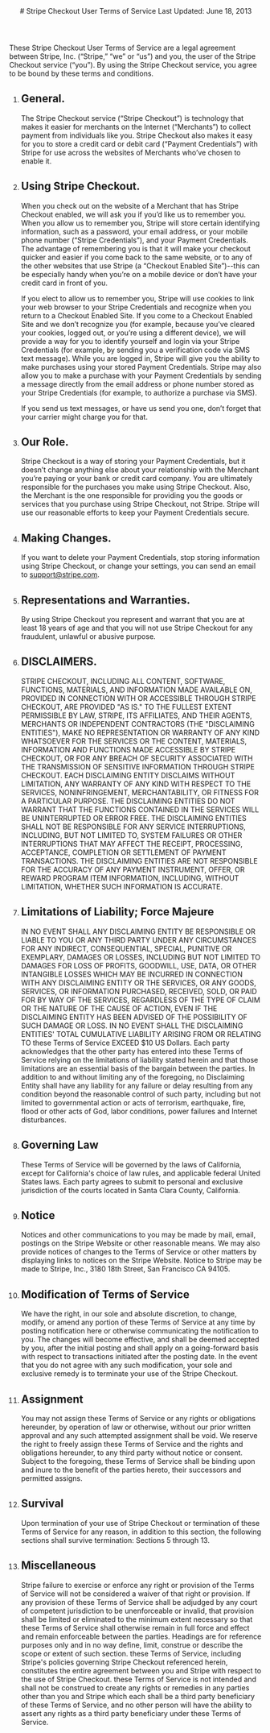 <section id="details">

<header id="tos">
# Stripe Checkout User Terms of Service
Last Updated: June 18, 2013
</header>

<article>
These Stripe Checkout User Terms of Service are a legal agreement between Stripe, Inc. (“Stripe,” “we” or “us”) and you, the user of the Stripe Checkout service (“you”).  By using the Stripe Checkout service, you agree to be bound by these terms and conditions.

1. ## General.

    The Stripe Checkout service (“Stripe Checkout”) is technology that makes it easier for merchants on the Internet (“Merchants”) to collect payment from individuals like you.  Stripe Checkout also makes it easy for you to store a credit card or debit card (“Payment Credentials”) with Stripe for use across the websites of Merchants who’ve chosen to enable it.

2. ## Using Stripe Checkout.

    When you check out on the website of a Merchant that has Stripe Checkout enabled, we will ask you if you’d like us to remember you.  When you allow us to remember you, Stripe will store certain identifying information, such as a password, your email address, or your mobile phone number (“Stripe Credentials”), and your Payment Credentials.  The advantage of remembering you is that it will make your checkout quicker and easier if you come back to the same website, or to any of the other websites that use Stripe (a “Checkout Enabled Site”)--this can be especially handy when you’re on a mobile device or don’t have your credit card in front of you.

    If you elect to allow us to remember you, Stripe will use cookies to link your web browser to your Stripe Credentials and recognize when you return to a Checkout Enabled Site. If you come to a Checkout Enabled Site and we don’t recognize you (for example, because you’ve cleared your cookies, logged out, or you’re using a different device), we will provide a way for you to identify yourself and login via your Stripe Credentials (for example, by sending you a verification code via SMS text message). While you are logged in, Stripe will give you the ability to make purchases using your stored Payment Credentials. Stripe may also allow you to make a purchase with your Payment Credentials by sending a message directly from the email address or phone number stored as your Stripe Credentials (for example, to authorize a purchase via SMS).

    If you send us text messages, or have us send you one, don’t forget that your carrier might charge you for that.

3. ## Our Role.

    Stripe Checkout is a way of storing your Payment Credentials, but it doesn’t change anything else about your relationship with the Merchant you’re paying or your bank or credit card company.  You are ultimately responsible for the purchases you make using Stripe Checkout.  Also, the Merchant is the one responsible for providing you the goods or services that you purchase using Stripe Checkout, not Stripe.  Stripe will use our reasonable efforts to keep your Payment Credentials secure.

4. ## Making Changes.

    If you want to delete your Payment Credentials, stop storing information using Stripe Checkout, or change your settings, you can send an email to <a href="mailto:support@stripe.com">support@stripe.com</a>.

5. ## Representations and Warranties.

    By using Stripe Checkout you represent and warrant that you are at least 18 years of age and that you will not use Stripe Checkout for any fraudulent, unlawful or abusive purpose.

6. ## DISCLAIMERS.

    STRIPE CHECKOUT, INCLUDING ALL CONTENT, SOFTWARE, FUNCTIONS, MATERIALS, AND INFORMATION MADE AVAILABLE ON, PROVIDED IN CONNECTION WITH OR ACCESSIBLE THROUGH STRIPE CHECKOUT, ARE PROVIDED "AS IS." TO THE FULLEST EXTENT PERMISSIBLE BY LAW, STRIPE, ITS AFFILIATES, AND THEIR AGENTS, MERCHANTS OR INDEPENDENT CONTRACTORS (THE "DISCLAIMING ENTITIES"), MAKE NO REPRESENTATION OR WARRANTY OF ANY KIND WHATSOEVER FOR THE SERVICES OR THE CONTENT, MATERIALS, INFORMATION AND FUNCTIONS MADE ACCESSIBLE BY STRIPE CHECKOUT, OR FOR ANY BREACH OF SECURITY ASSOCIATED WITH THE TRANSMISSION OF SENSITIVE INFORMATION THROUGH STRIPE CHECKOUT. EACH DISCLAIMING ENTITY DISCLAIMS WITHOUT LIMITATION, ANY WARRANTY OF ANY KIND WITH RESPECT TO THE SERVICES, NONINFRINGEMENT, MERCHANTABILITY, OR FITNESS FOR A PARTICULAR PURPOSE.  THE DISCLAIMING ENTITIES DO NOT WARRANT THAT THE FUNCTIONS CONTAINED IN THE SERVICES WILL BE UNINTERRUPTED OR ERROR FREE. THE DISCLAIMING ENTITIES SHALL NOT BE RESPONSIBLE FOR ANY SERVICE INTERRUPTIONS, INCLUDING, BUT NOT LIMITED TO, SYSTEM FAILURES OR OTHER INTERRUPTIONS THAT MAY AFFECT THE RECEIPT, PROCESSING, ACCEPTANCE, COMPLETION OR SETTLEMENT OF PAYMENT TRANSACTIONS.  THE DISCLAIMING ENTITIES ARE NOT RESPONSIBLE FOR THE ACCURACY OF ANY PAYMENT INSTRUMENT, OFFER, OR REWARD PROGRAM ITEM INFORMATION, INCLUDING, WITHOUT LIMITATION, WHETHER SUCH INFORMATION IS ACCURATE.

7. ## Limitations of Liability; Force Majeure

    IN NO EVENT SHALL ANY DISCLAIMING ENTITY BE RESPONSIBLE OR LIABLE TO YOU OR ANY THIRD PARTY UNDER ANY CIRCUMSTANCES FOR ANY INDIRECT, CONSEQUENTIAL, SPECIAL, PUNITIVE OR EXEMPLARY, DAMAGES OR LOSSES, INCLUDING BUT NOT LIMITED TO DAMAGES FOR LOSS OF PROFITS, GOODWILL, USE, DATA, OR OTHER INTANGIBLE LOSSES WHICH MAY BE INCURRED IN CONNECTION WITH ANY DISCLAIMING ENTITY OR THE SERVICES, OR ANY GOODS, SERVICES, OR INFORMATION PURCHASED, RECEIVED, SOLD, OR PAID FOR BY WAY OF THE SERVICES, REGARDLESS OF THE TYPE OF CLAIM OR THE NATURE OF THE CAUSE OF ACTION, EVEN IF THE DISCLAIMING ENTITY HAS BEEN ADVISED OF THE POSSIBILITY OF SUCH DAMAGE OR LOSS. IN NO EVENT SHALL THE DISCLAIMING ENTITIES' TOTAL CUMULATIVE LIABILITY ARISING FROM OR RELATING TO these Terms of Service EXCEED $10 US Dollars. Each party acknowledges that the other party has entered into these Terms of Service relying on the limitations of liability stated herein and that those limitations are an essential basis of the bargain between the parties. In addition to and without limiting any of the foregoing, no Disclaiming Entity shall have any liability for any failure or delay resulting from any condition beyond the reasonable control of such party, including but not limited to governmental action or acts of terrorism, earthquake, fire, flood or other acts of God, labor conditions, power failures and Internet disturbances.

8. ## Governing Law

    These Terms of Service will be governed by the laws of California, except for California's choice of law rules, and applicable federal United States laws. Each party agrees to submit to personal and exclusive jurisdiction of the courts located in Santa Clara County, California.

9. ## Notice

    Notices and other communications to you may be made by mail, email, postings on the Stripe Website or other reasonable means. We may also provide notices of changes to the Terms of Service or other matters by displaying links to notices on the Stripe Website. Notice to Stripe may be made to Stripe, Inc., 3180 18th Street, San Francisco CA 94105.

10. ## Modification of Terms of Service

    We have the right, in our sole and absolute discretion, to change, modify, or amend any portion of these Terms of Service at any time by posting notification here or otherwise communicating the notification to you. The changes will become effective, and shall be deemed accepted by you, after the initial posting and shall apply on a going-forward basis with respect to transactions initiated after the posting date. In the event that you do not agree with any such modification, your sole and exclusive remedy is to terminate your use of the Stripe Checkout.

11. ## Assignment

    You may not assign these Terms of Service or any rights or obligations hereunder, by operation of law or otherwise, without our prior written approval and any such attempted assignment shall be void. We reserve the right to freely assign these Terms of Service and the rights and obligations hereunder, to any third party without notice or consent. Subject to the foregoing, these Terms of Service shall be binding upon and inure to the benefit of the parties hereto, their successors and permitted assigns.

12. ## Survival

    Upon termination of your use of Stripe Checkout or termination of these Terms of Service for any reason, in addition to this section, the following sections shall survive termination: Sections 5 through 13.

13. ## Miscellaneous

    Stripe failure to exercise or enforce any right or provision of the Terms of Service will not be considered a waiver of that right or provision. If any provision of these Terms of Service shall be adjudged by any court of competent jurisdiction to be unenforceable or invalid, that provision shall be limited or eliminated to the minimum extent necessary so that these Terms of Service shall otherwise remain in full force and effect and remain enforceable between the parties. Headings are for reference purposes only and in no way define, limit, construe or describe the scope or extent of such section. these Terms of Service, including Stripe's policies governing Stripe Checkout referenced herein, constitutes the entire agreement between you and Stripe with respect to the use of Stripe Checkout. these Terms of Service is not intended and shall not be construed to create any rights or remedies in any parties other than you and  Stripe which each shall be a third party beneficiary of these Terms of Service, and no other person will have the ability to assert any rights as a third party beneficiary under these Terms of Service.

</article>
</section>
